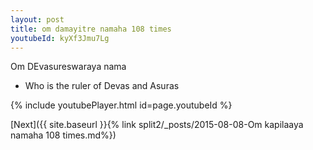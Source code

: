 ```yaml
---
layout: post
title: om damayitre namaha 108 times
youtubeId: kyXf3Jmu7Lg
---
```

 
 
Om DEvasureswaraya nama 
 
 -  Who is the ruler of Devas and Asuras 
 
  
 
  
 
 
 
 
 
 


{% include youtubePlayer.html id=page.youtubeId %}
 
[Next]({{ site.baseurl }}{% link  split2/_posts/2015-08-08-Om kapilaaya namaha 108 times.md%})
 
